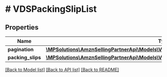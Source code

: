 # # VDSPackingSlipList

## Properties

Name | Type | Description | Notes
------------ | ------------- | ------------- | -------------
**pagination** | [**\MPSolutions\AmznSellingPartnerApi\Models\VendorDirectFulfillmentShipping\VDSPagination**](VDSPagination.md) |  | [optional]
**packing_slips** | [**\MPSolutions\AmznSellingPartnerApi\Models\VendorDirectFulfillmentShipping\VDSPackingSlip[]**](VDSPackingSlip.md) |  | [optional]

[[Back to Model list]](../../README.md#models) [[Back to API list]](../../README.md#endpoints) [[Back to README]](../../README.md)

